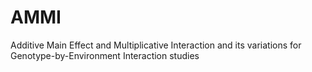 # AMMI
Additive Main Effect and Multiplicative Interaction and its variations for Genotype-by-Environment Interaction studies
